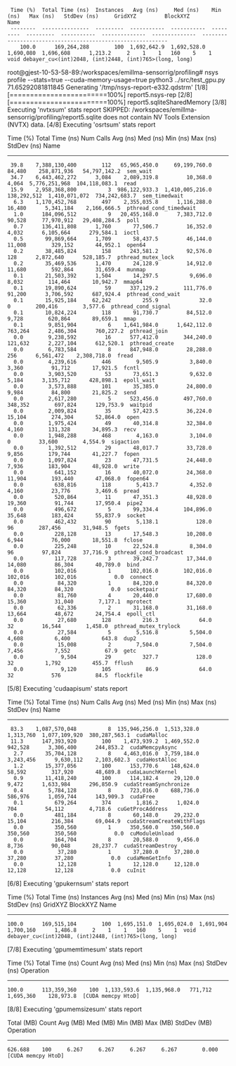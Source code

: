 ```
 Time (%)  Total Time (ns)  Instances   Avg (ns)     Med (ns)    Min (ns)   Max (ns)   StdDev (ns)     GridXYZ         BlockXYZ                                Name                            
 --------  ---------------  ---------  -----------  -----------  ---------  ---------  -----------  --------------  --------------  -----------------------------------------------------------
    100.0      169,264,288        100  1,692,642.9  1,692,528.0  1,690,080  1,696,608      1,213.2     2    1    1   160    5    1  void debayer_cu<(int)2048, (int)2448, (int)765>(long, long)
```


root@gjest-10-53-58-89:/workspaces/emillma-sensorrig/profiling# nsys profile --stats=true --cuda-memory-usage=true python3 ../src/test_gpu.py 
71.65292081811845
Generating '/tmp/nsys-report-e332.qdstrm'
[1/8] [========================100%] report5.nsys-rep
[2/8] [========================100%] report5.sqliteSharedMemory
[3/8] Executing 'nvtxsum' stats report
SKIPPED: /workspaces/emillma-sensorrig/profiling/report5.sqlite does not contain NV Tools Extension (NVTX) data.
[4/8] Executing 'osrtsum' stats report

 Time (%)  Total Time (ns)  Num Calls    Avg (ns)        Med (ns)       Min (ns)      Max (ns)      StdDev (ns)            Name         
 --------  ---------------  ---------  -------------  ---------------  -----------  -------------  -------------  ----------------------
     39.8    7,388,130,400        112   65,965,450.0     69,199,760.0       84,480    258,871,936   54,797,142.2  sem_wait              
     34.7    6,443,462,272      3,084    2,089,319.8         10,368.0        4,064  5,776,251,968  104,118,083.1  read                  
     15.9    2,958,368,800          3  986,122,933.3  1,410,005,216.0  138,292,512  1,410,071,072  734,242,683.7  sem_timedwait         
      6.3    1,170,452,768        497    2,355,035.8      1,116,288.0       16,480      5,341,184    2,166,666.5  pthread_cond_timedwait
      1.0      184,096,512          9   20,455,168.0      7,383,712.0       90,528     77,970,912   29,408,284.5  poll                  
      0.7      136,411,808      1,760       77,506.7         16,352.0        4,032      6,105,664      279,584.1  ioctl                 
      0.5       99,869,664      1,709       58,437.5         46,144.0       11,008        329,152       44,952.1  open64                
      0.2       38,485,824        158      243,581.2         92,576.0          128      2,872,640      528,185.7  pthread_mutex_lock    
      0.2       35,469,536      1,470       24,128.9         14,912.0       11,680        592,864       31,659.4  munmap                
      0.1       21,503,392      1,504       14,297.5          9,696.0        8,032        114,464       10,942.7  mmap64                
      0.1       19,890,624         59      337,129.2        111,776.0       91,200      3,706,592      687,924.4  pthread_cond_wait     
      0.1       15,925,184     62,242          255.9             32.0            0        200,416        3,577.6  pthread_cond_signal   
      0.1       10,824,224        118       91,730.7         84,512.0        9,728        620,864       89,659.1  mmap                  
      0.1        9,851,904          6    1,641,984.0      1,642,112.0      763,264      2,486,304      760,227.2  pthread_join          
      0.0        9,238,592         16      577,412.0        344,240.0      121,632      2,227,104      612,520.1  pthread_create        
      0.0        6,783,584          8      847,948.0         28,288.0          256      6,561,472    2,308,718.0  fread                 
      0.0        4,239,616        446        9,505.9          3,840.0        3,360         91,712       17,921.5  fcntl                 
      0.0        3,903,520         53       73,651.3          9,632.0        5,184      3,135,712      428,898.1  epoll_wait            
      0.0        3,573,888        101       35,385.0         24,800.0        9,984         84,800       21,825.2  send                  
      0.0        2,617,280          5      523,456.0        497,760.0      348,352        697,824      129,753.9  waitpid               
      0.0        2,009,824         35       57,423.5         36,224.0       15,104        274,304       52,864.0  open                  
      0.0        1,975,424         49       40,314.8         32,384.0        4,160        131,328       34,895.3  recv                  
      0.0        1,948,288        468        4,163.0          3,104.0            0         33,600        4,554.9  sigaction             
      0.0        1,392,512         29       48,017.7         33,728.0        9,856        179,744       41,227.7  fopen                 
      0.0        1,097,824         23       47,731.5         24,448.0        7,936        183,904       48,928.0  write                 
      0.0          641,152         16       40,072.0         24,368.0       11,904        193,440       47,068.0  fopen64               
      0.0          638,816        118        5,413.7          4,352.0        4,160         23,776        3,469.6  pread                 
      0.0          520,864         11       47,351.3         48,928.0       19,360         91,744       17,950.4  pipe2                 
      0.0          496,672          5       99,334.4        104,896.0       35,648        183,424       55,837.9  socket                
      0.0          462,432         90        5,138.1            128.0           96        287,456       31,948.5  fgets                 
      0.0          228,128         13       17,548.3         10,208.0        6,944         76,000       18,551.8  fclose                
      0.0          225,248         10       22,524.8          8,304.0           96         97,824       37,716.9  pthread_cond_broadcast
      0.0          117,728          3       39,242.7         17,344.0       14,080         86,304       40,789.0  bind                  
      0.0          102,016          1      102,016.0        102,016.0      102,016        102,016            0.0  connect               
      0.0           84,320          1       84,320.0         84,320.0       84,320         84,320            0.0  socketpair            
      0.0           81,760          4       20,440.0         17,680.0       15,360         31,040        7,177.1  mprotect              
      0.0           62,336          2       31,168.0         31,168.0       13,664         48,672       24,754.4  epoll_ctl             
      0.0           27,680        128          216.3             64.0           32         16,544        1,458.0  pthread_mutex_trylock 
      0.0           27,584          5        5,516.8          5,504.0        4,608          6,400          643.8  dup2                  
      0.0           15,008          2        7,504.0          7,504.0        7,456          7,552           67.9  getc                  
      0.0            9,504         29          327.7            128.0           32          1,792          455.7  fflush                
      0.0            9,120        105           86.9             64.0           32            576           84.5  flockfile             

[5/8] Executing 'cudaapisum' stats report

 Time (%)  Total Time (ns)  Num Calls    Avg (ns)      Med (ns)    Min (ns)     Max (ns)      StdDev (ns)             Name           
 --------  ---------------  ---------  -------------  -----------  ---------  -------------  -------------  -------------------------
     83.3    1,087,570,048          8  135,946,256.0  1,513,328.0  1,313,760  1,077,109,920  380,287,563.1  cudaMalloc               
     11.3      147,393,920        100    1,473,939.2  1,469,552.0    942,528      3,306,400      244,853.2  cudaMemcpyAsync          
      2.7       35,704,128          8    4,463,016.0  3,759,184.0  3,243,456      9,630,112    2,103,602.3  cudaHostAlloc            
      1.2       15,377,056        100      153,770.6    148,624.0     58,592        317,920       48,689.8  cudaLaunchKernel         
      0.9       11,418,240        100      114,182.4     29,120.0      9,472      1,633,984      296,850.9  cudaStreamSynchronize    
      0.4        5,784,128          8      723,016.0    688,736.0    586,976      1,059,744      143,909.3  cudaFree                 
      0.1          679,264        374        1,816.2      1,024.0        704         54,112        4,718.6  cuGetProcAddress         
      0.0          481,184          8       60,148.0     29,232.0     15,104        216,384       69,044.9  cudaStreamCreateWithFlags
      0.0          350,560          1      350,560.0    350,560.0    350,560        350,560            0.0  cuModuleUnload           
      0.0          164,704          8       20,588.0      9,456.0      8,736         90,048       28,237.7  cudaStreamDestroy        
      0.0           37,280          1       37,280.0     37,280.0     37,280         37,280            0.0  cudaMemGetInfo           
      0.0           12,128          1       12,128.0     12,128.0     12,128         12,128            0.0  cuInit                   

[6/8] Executing 'gpukernsum' stats report

 Time (%)  Total Time (ns)  Instances   Avg (ns)     Med (ns)    Min (ns)   Max (ns)   StdDev (ns)     GridXYZ         BlockXYZ                                Name                            
 --------  ---------------  ---------  -----------  -----------  ---------  ---------  -----------  --------------  --------------  -----------------------------------------------------------
    100.0      169,515,104        100  1,695,151.0  1,695,024.0  1,691,904  1,700,160      1,486.8     2    1    1   160    5    1  void debayer_cu<(int)2048, (int)2448, (int)765>(long, long)

[7/8] Executing 'gpumemtimesum' stats report

 Time (%)  Total Time (ns)  Count   Avg (ns)     Med (ns)    Min (ns)  Max (ns)   StdDev (ns)      Operation     
 --------  ---------------  -----  -----------  -----------  --------  ---------  -----------  ------------------
    100.0      113,359,360    100  1,133,593.6  1,135,968.0   771,712  1,695,360    128,973.8  [CUDA memcpy HtoD]

[8/8] Executing 'gpumemsizesum' stats report

 Total (MB)  Count  Avg (MB)  Med (MB)  Min (MB)  Max (MB)  StdDev (MB)      Operation     
 ----------  -----  --------  --------  --------  --------  -----------  ------------------
    626.688    100     6.267     6.267     6.267     6.267        0.000  [CUDA memcpy HtoD]